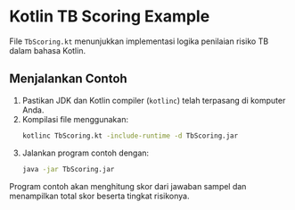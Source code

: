# Kotlin TB Scoring Example

File `TbScoring.kt` menunjukkan implementasi logika penilaian risiko TB dalam bahasa Kotlin.

## Menjalankan Contoh

1. Pastikan JDK dan Kotlin compiler (`kotlinc`) telah terpasang di komputer Anda.
2. Kompilasi file menggunakan:
   ```sh
   kotlinc TbScoring.kt -include-runtime -d TbScoring.jar
   ```
3. Jalankan program contoh dengan:
   ```sh
   java -jar TbScoring.jar
   ```

Program contoh akan menghitung skor dari jawaban sampel dan menampilkan total skor beserta tingkat risikonya.
